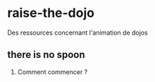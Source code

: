 # raise-the-dojo
Des ressources concernant l'animation de dojos

## there is no spoon

1. Comment commencer ?


